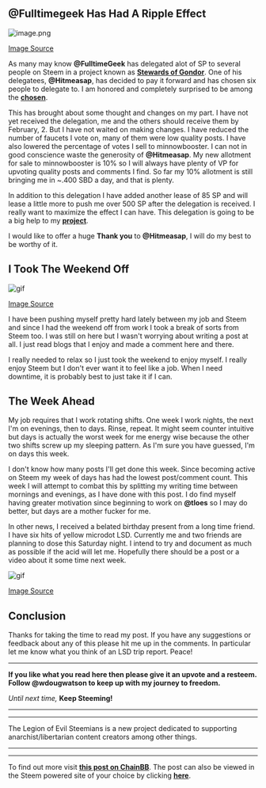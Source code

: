 ## @Fulltimegeek Has Had A Ripple Effect

![image.png](https://res.cloudinary.com/hpiynhbhq/image/upload/v1517264206/fvqbtk8kxsou1ina5bsp.png)

[Image Source](http://www.freeimageslive.com/galleries/festive/party/pics/present_backdrop.jpg)

As many may know **@FulltimeGeek** has delegated alot of SP to several people on Steem in a project known as **[Stewards of Gondor](https://steemit.com/static/search.html?q=stewards+of+gondor)**. One of his delegatees, **@Hitmeasap**, has decided to pay it forward and has chosen six people to delegate to. I am honored and completely surprised to be among the **[chosen](/steemit/@hitmeasap/in-a-continued-effort-to-pay-it-forward-i-have-decided-who-i-will-delegate-to)**.

This has brought about some thought and changes on my part. I have not yet received the delegation, me and the others should receive them by February, 2. But I have not waited on making changes. I have reduced the number of faucets I vote on, many of them were low quality posts. I have also lowered the percentage of votes I sell to minnowbooster. I can not in good conscience waste the generosity of **@Hitmeasap**. My new allotment for sale to minnowbooster is 10% so I will always have plenty of VP for upvoting quality posts and comments I find. So far my 10% allotment is still bringing me in ~.400 SBD a day, and that is plenty.

In addition to this delegation I have added another lease of 85 SP and will lease a little more to push me over 500 SP after the delegation is received. I really want to maximize the effect I can have. This delegation is going to be a big help to my **[project](/tloes/@wdougwatson/announcing-the-legion-of-evil-steemians)**.

I would like to offer a huge **Thank you** to **@Hitmeasap**, I will do my best to be worthy of it.

## I Took The Weekend Off

![gif](https://media.giphy.com/media/rU5KhwXMUyjza/giphy.gif)

[Image Source](https://media.giphy.com/media/rU5KhwXMUyjza/giphy.gif)


I have been pushing myself pretty hard lately between my job and Steem and since I had the weekend off from work I took a break of sorts from Steem too. I was still on here but I wasn't worrying about writing a post at all. I just read blogs that I enjoy and made a comment here and there.

I really needed to relax so I just took the weekend to enjoy myself. I really enjoy Steem but I don't ever want it to feel like a job. When I need downtime, it is probably best to just take it if I can.

## The Week Ahead

My job requires that I work rotating shifts. One week I work nights, the next I'm on evenings, then to days. Rinse, repeat. It might seem counter intuitive but days is actually the worst week for me energy wise because the other two shifts screw up my sleeping pattern. As I'm sure you have guessed, I'm on days this week.

I don't know how many posts I'll get done this week. Since becoming active on Steem my week of days has had the lowest post/comment count. This week I will attempt to combat this by splitting my writing time between mornings and evenings, as I have done with this post. I do find myself having greater motivation since beginning to work on **@tloes** so I may do better, but days are a mother fucker for me.

In other news, I received a belated birthday present from a long time friend. I have six hits of yellow microdot LSD. Currently me and two friends are planning to dose this Saturday night. I intend to try and document as much as possible if the acid will let me. Hopefully there should be a post or a video about it some time next week.

![gif](https://media.giphy.com/media/xT1XGZndeDLlWvSDaU/giphy.gif)

[Image Source](https://media.giphy.com/media/xT1XGZndeDLlWvSDaU/giphy.gif)

## Conclusion

Thanks for taking the time to read my post. If you have any suggestions or feedback about any of this please hit me up in the comments. In particular let me know what you think of an LSD trip report. Peace!

---

**If you like what you read here then please give it an upvote and a resteem. Follow @wdougwatson to keep up with my journey to freedom.**

*Until next time,* **Keep Steeming!**


---
---

The Legion of Evil Steemians is a new project dedicated to supporting anarchist/libertarian content creators among other things.

---
---

To find out more visit **[this post on ChainBB](https://chainbb.com/the-legion-of-evil-steemians/@wdougwatson/announcing-the-legion-of-evil-steemians)**. The post can also be viewed in the Steem powered site of your choice by clicking **[here](/tloes/@wdougwatson/announcing-the-legion-of-evil-steemians)**.

